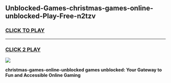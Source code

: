 
## Unblocked-Games-christmas-games-online-unblocked-Play-Free-n2tzv
<h3>
<a href="https://premium76.site?title=christmas-games-online-unblocked&ref=20A">CLICK TO PLAY</a></h3>
<hr>

<h3>
<a href="https://premium76.site?title=christmas-games-online-unblocked&ref=20A">CLICK 2 PLAY</a>
  
</h3>

<a href="https://premium76.site?title=christmas-games-online-unblocked&ref=20A"><img src="https://clearcache.store/games.png"></a>


**christmas-games-online-unblocked games unblocked: Your Gateway to Fun and Accessible Online Gaming**
